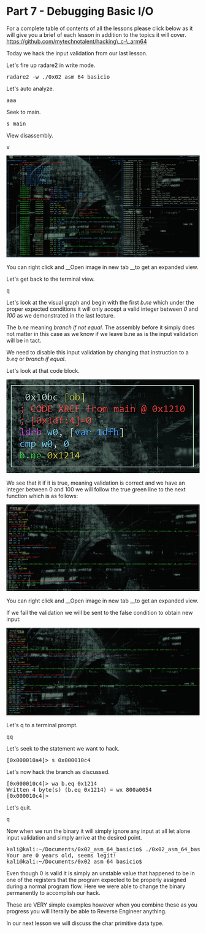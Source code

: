 # Part 7 - Debugging Basic I/O

For a complete table of contents of all the lessons please click below as it will give you a brief of each lesson in addition to the topics it will cover. https://github.com/mytechnotalent/hacking\_c-\_arm64

Today we hack the input validation from our last lesson. 

Let's fire up radare2 in write mode.

<pre spellcheck="false">radare2 -w ./0x02_asm_64_basicio
</pre>

Let's auto analyze.

<pre spellcheck="false">aaa
</pre>

Seek to main.

<pre spellcheck="false">s main
</pre>

View disassembly.

<pre spellcheck="false">v
</pre>

<div class="slate-resizable-image-embed slate-image-embed__resize-full-width"><img src="imgs/757058342.jpg"/></div>

You can right click and&nbsp;__Open image in new tab&nbsp;__to get an expanded view.

Let's get back to the terminal view.

<pre spellcheck="false">q
</pre>

Let's look at the visual graph and begin with the first _b.ne_ which under the proper expected conditions it will only accept a valid integer between _0_ and _100_ as we demonstrated in the last lecture.

The _b.ne_ meaning _branch if not equal_. The assembly before it simply does not matter in this case as we know if we leave b.ne as is the input validation will be in tact.

We need to disable this input validation by changing that instruction to a _b.eq_ or _branch if equal_.

Let's look at that code block.

<div class="slate-resizable-image-embed slate-image-embed__resize-middle"><img src="imgs/986255921.jpg"/></div>

We see that it if it is true, meaning validation is correct and we have an integer between 0 and 100 we will follow the true green line to the next function which is as follows:

<div class="slate-resizable-image-embed slate-image-embed__resize-full-width"><img src="imgs/796163016.jpg"/></div>

You can right click and&nbsp;__Open image in new tab&nbsp;__to get an expanded view.

If we fail the validation we will be sent to the false condition to obtain new input:

<div class="slate-resizable-image-embed slate-image-embed__resize-full-width"><img src="imgs/621092655.jpg"/></div>

Let's q to a terminal prompt.

<pre spellcheck="false">qq
</pre>

Let's seek to the statement we want to hack.

<pre spellcheck="false">[0x000010a4]&gt; s 0x000010c4
</pre>

Let's now hack the branch as discussed.

<pre spellcheck="false">[0x000010c4]&gt; wa b.eq 0x1214
Written 4 byte(s) (b.eq 0x1214) = wx 800a0054
[0x000010c4]&gt;
</pre>

Let's quit.

<pre spellcheck="false">q
</pre>

Now when we run the binary it will simply ignore any input at all let alone input validation and simply arrive at the desired point.

<pre spellcheck="false">kali@kali:~/Documents/0x02_asm_64_basicio$ ./0x02_asm_64_basicio
Your are 0 years old, seems legit!
kali@kali:~/Documents/0x02_asm_64_basicio$
</pre>

Even though 0 is valid it is simply an unstable value that happened to be in one of the registers that the program expected to be properly assigned during a normal program flow. Here we were able to change the binary permanently to accomplish our hack.

These are VERY simple examples however when you combine these as you progress you will literally be able to Reverse Engineer anything.

In our next lesson we will discuss the char primitive data type.

  

  